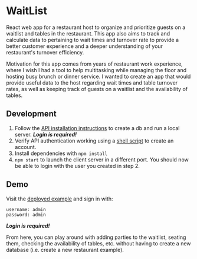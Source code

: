# WaitList

React web app for a restaurant host to organize and prioritize guests on a waitlist and tables in the restaurant. This app also aims to track and calculate data to pertaining to wait times and turnover rate to provide a better customer experience and a deeper understanding of your restaurant's turnover efficiency.

Motivation for this app comes from years of restaurant work experience, where I wish I had a tool to help multitasking while managing the floor and hosting busy brunch or dinner service. I wanted to create an app that would provide useful data to the host regarding wait times and table turnover rates, as well as keeping track of guests on a waitlist and the availability of tables.

## Development

1. Follow the [API installation instructions](https://github.com/rotondozer/waitlist-api#installation) to create a db and run a local server. ***Login is required!*** 
1. Verify API authentication working using a [shell script](https://github.com/rotondozer/waitlist-api/blob/master/scripts/sign-up.sh) to create an account.
1. Install dependencies with `npm install`
1. `npm start` to launch the client server in a different port. You should now be able to login with the user you created in step 2.

## Demo

Visit the [deployed example](https://waitlist-client.herokuapp.com) and sign in with:
```
username: admin 
password: admin
``` 
***Login is required!***

 From here, you can play around with adding parties to the waitlist, seating them, checking the availability of tables, etc. without having to create a new database (i.e. create a new restaurant example).

